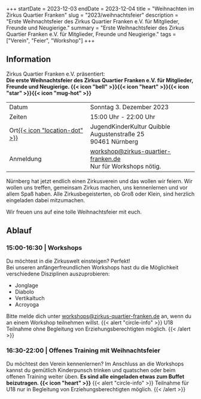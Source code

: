+++
startDate = 2023-12-03
endDate = 2023-12-04
title = "Weihnachten im Zirkus Quartier Franken"
slug =  "2023/weihnachtsfeier"
description = "Erste Weihnachtsfeier des Zirkus Quartier Franken e.V. für Mitglieder, Freunde und Neugierige."
summary = "Erste Weihnachtsfeier des Zirkus Quartier Franken e.V. für Mitglieder, Freunde und Neugierige."
tags = ["Verein", "Feier", "Workshop"]
+++

## Information
Zirkus Quartier Franken e.V. präsentiert:  
**Die erste Weihnachtsfeier des Zirkus Quartier Franken e.V. für Mitglieder, Freunde und Neugierige. {{< icon "bell" >}}{{< icon "heart" >}}{{< icon "star" >}}{{< icon "mug-hot" >}}**
 
|||
|---|---|
|Datum|Sonntag 3. Dezember 2023|
|Zeiten|15:00 Uhr - 22:00 Uhr|
|Ort[{{< icon "location-dot" >}}](https://maps.app.goo.gl/vjqVtLmMPJ3i9Spj7)|JugendKinderKultur Quibble<br>Augustenstraße 25<br>90461 Nürnberg|
|Anmeldung|workshop@zirkus-quartier-franken.de<br>Nur für Workshops nötig.|

Nürnberg hat jetzt endlich einen Zirkusverein und das wollen wir feiern.
Wir wollen uns treffen, gemeinsam Zirkus machen, uns kennenlernen und
vor allem Spaß haben.
Alle Zirkusbegeisterten, ob Groß oder Klein, sind herzlich eingeladen
dabei mitzumachen.

Wir freuen uns auf eine tolle Weihnachtsfeier mit euch.

## Ablauf
### 15:00-16:30 | Workshops 
Du möchtest in die Zirkuswelt einsteigen? Perfekt!  
Bei unseren anfängerfreundlichen Workshops hast du die Möglichkeit verschiedene Disziplinen auszuprobieren:
- Jonglage
- Diabolo
- Vertikaltuch
- Acroyoga

Bitte melde dich unter workshops@zirkus-quartier-franken.de an, wenn du an einem Workshop teilnehmen willst.
{{< alert "circle-info" >}}
U18 Teilnahme  ohne Begleitung von Erziehungsberechtigten möglich.
{{< /alert >}}

### 16:30-22:00 | Offenes Training mit Weihnachtsfeier
Du möchtest den Verein kennenlernen? Im Anschluss an die Workshops kannst du gemütlich Kinderpunsch
trinken und quatschen oder beim offenen Training weiter üben. **Es sind alle eingeladen etwas zum Buffet beizutragen. {{< icon "heart" >}}**
{{< alert "circle-info" >}}
Teilnahme für U18 nur in Begleitung von Erziehungsberechtigten möglich.
{{< /alert >}}